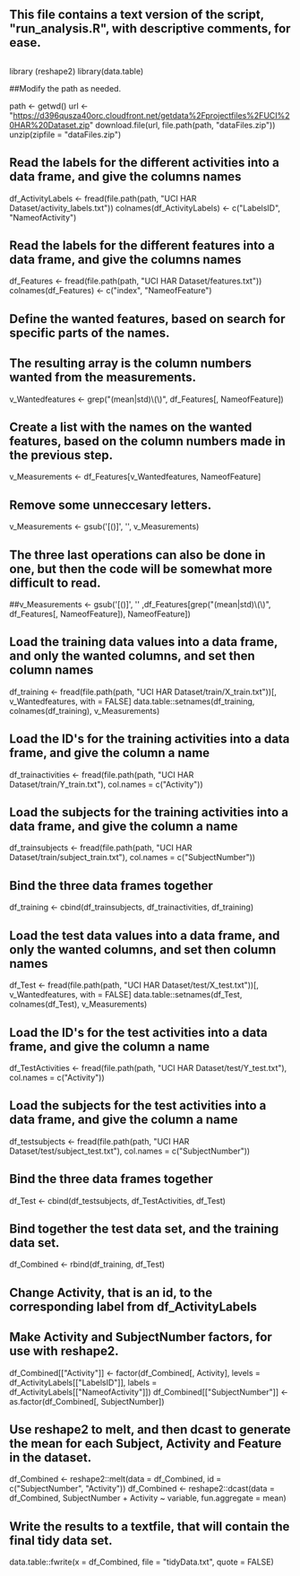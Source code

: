 <h2>This file contains a text version of the script, "run_analysis.R", with descriptive comments, for ease.</h2>

##

library (reshape2)
library(data.table)

##Modify the path as needed.

path <- getwd()
url <- "https://d396qusza40orc.cloudfront.net/getdata%2Fprojectfiles%2FUCI%20HAR%20Dataset.zip"
download.file(url, file.path(path, "dataFiles.zip"))
unzip(zipfile = "dataFiles.zip")


## Read the labels for the different activities into a data frame, and give the columns names
df_ActivityLabels <- fread(file.path(path, "UCI HAR Dataset/activity_labels.txt"))
colnames(df_ActivityLabels) <- c("LabelsID", "NameofActivity")

## Read the labels for the different features into a data frame, and give the columns names
df_Features <- fread(file.path(path, "UCI HAR Dataset/features.txt"))
colnames(df_Features) <- c("index", "NameofFeature")

## Define the wanted features, based on search for specific parts of the names.
## The resulting array is the column numbers wanted from the measurements.
v_Wantedfeatures <- grep("(mean|std)\\(\\)", df_Features[, NameofFeature])

## Create a list with the names on the wanted features, based on the column numbers made in the previous step. 
v_Measurements <- df_Features[v_Wantedfeatures, NameofFeature]

## Remove some unneccesary letters.
v_Measurements <- gsub('[()]', '', v_Measurements)

## The three last operations can also be done in one, but then the code will be somewhat more difficult to read. 
##v_Measurements <- gsub('[()]', '' ,df_Features[grep("(mean|std)\\(\\)", df_Features[, NameofFeature]), NameofFeature])


## Load the training data values into a data frame, and only the wanted columns, and set then column names
df_training <- fread(file.path(path, "UCI HAR Dataset/train/X_train.txt"))[, v_Wantedfeatures, with = FALSE]
data.table::setnames(df_training, colnames(df_training), v_Measurements)

## Load the ID's for the training activities into a data frame, and give the column a name
df_trainactivities <- fread(file.path(path, "UCI HAR Dataset/train/Y_train.txt"), col.names = c("Activity"))

## Load the subjects for the training activities into a data frame, and give the column a name
df_trainsubjects <- fread(file.path(path, "UCI HAR Dataset/train/subject_train.txt"), col.names = c("SubjectNumber"))

## Bind the three data frames together
df_training <- cbind(df_trainsubjects, df_trainactivities, df_training)

## Load the test data values into a data frame, and only the wanted columns, and set then column names
df_Test <- fread(file.path(path, "UCI HAR Dataset/test/X_test.txt"))[, v_Wantedfeatures, with = FALSE]
data.table::setnames(df_Test, colnames(df_Test), v_Measurements)

## Load the ID's for the test activities into a data frame, and give the column a name
df_TestActivities <- fread(file.path(path, "UCI HAR Dataset/test/Y_test.txt"), col.names = c("Activity"))

## Load the subjects for the test activities into a data frame, and give the column a name
df_testsubjects <- fread(file.path(path, "UCI HAR Dataset/test/subject_test.txt"), col.names = c("SubjectNumber"))

## Bind the three data frames together
df_Test <- cbind(df_testsubjects, df_TestActivities, df_Test)

## Bind together the test data set, and the training data set.
df_Combined <- rbind(df_training, df_Test)

## Change Activity, that is an id, to the corresponding label from df_ActivityLabels
## Make Activity and SubjectNumber factors, for use with reshape2.
df_Combined[["Activity"]] <- factor(df_Combined[, Activity], levels = df_ActivityLabels[["LabelsID"]], labels = df_ActivityLabels[["NameofActivity"]])
df_Combined[["SubjectNumber"]] <- as.factor(df_Combined[, SubjectNumber])

## Use reshape2 to melt, and then dcast to generate the mean for each Subject, Activity and Feature in the dataset.
df_Combined <- reshape2::melt(data = df_Combined, id = c("SubjectNumber", "Activity"))
df_Combined <- reshape2::dcast(data = df_Combined, SubjectNumber + Activity ~ variable, fun.aggregate = mean)

## Write the results to a textfile, that will contain the final tidy data set.
data.table::fwrite(x = df_Combined, file = "tidyData.txt", quote = FALSE)
